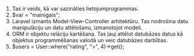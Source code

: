 1. Tas ir veids, kā var sazināties lietojumprogrammas.
2. $var = "mainigais";
3. Laravel izmanto Model-View-Controller arhitektūru. Tas nodrošina datu manipulāciju un datu attēlošanu, izmanotojot modeli.
4. ORM ir objektu relāciju kartēšana. Tas ļauj attēlot datubāzes datus kā objektus programmēšanas valodā un veic datubāzes darbības.
5. $users = User::where("rating", ">", 4)->get();